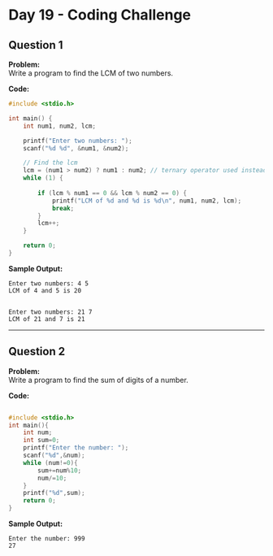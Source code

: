 # Day 19 - Coding Challenge

## Question 1  
**Problem:**  
Write a program to find the LCM of two numbers.


**Code:**  
```c
#include <stdio.h>

int main() {
    int num1, num2, lcm;

    printf("Enter two numbers: ");
    scanf("%d %d", &num1, &num2);

    // Find the lcm
    lcm = (num1 > num2) ? num1 : num2; // ternary operator used instead of if else 
    while (1) {
        
        if (lcm % num1 == 0 && lcm % num2 == 0) {
            printf("LCM of %d and %d is %d\n", num1, num2, lcm);
            break;
        }
        lcm++;
    }

    return 0;
}
```

**Sample Output:**  
```
Enter two numbers: 4 5
LCM of 4 and 5 is 20


Enter two numbers: 21 7
LCM of 21 and 7 is 21
```

---

## Question 2  
**Problem:**  
Write a program to find the sum of digits of a number.

**Code:**  
```c

#include <stdio.h>
int main(){
    int num;
    int sum=0;
    printf("Enter the number: ");
    scanf("%d",&num);
    while (num!=0){
        sum+=num%10;
        num/=10;
    }
    printf("%d",sum);
    return 0;
}
```

**Sample Output:**  
```
Enter the number: 999
27
```
